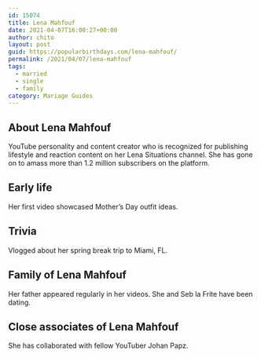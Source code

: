 ```yaml
---
id: 15074
title: Lena Mahfouf
date: 2021-04-07T16:00:27+00:00
author: chito
layout: post
guid: https://popularbirthdays.com/lena-mahfouf/
permalink: /2021/04/07/lena-mahfouf  
tags:
  - married
  - single
  - family
category: Mariage Guides
---
```

<!--Content-->


          
          
## About Lena Mahfouf



  YouTube personality and content creator who is recognized for publishing lifestyle and reaction content on her Lena Situations channel. She has gone on to amass more than 1.2 million subscribers on the platform.

                
                
## Early life



  Her first video showcased Mother&#8217;s Day outfit ideas.

                
                
## Trivia



  Vlogged about her spring break trip to Miami, FL.

                
                
## Family of Lena Mahfouf



  Her father appeared regularly in her videos. She and Seb la Frite have been dating.

                
                
## Close associates of Lena Mahfouf



  She has collaborated with fellow YouTuber Johan Papz. 

          
          